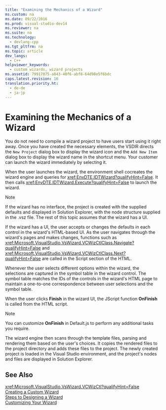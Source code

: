 ```yaml
---
title: "Examining the Mechanics of a Wizard"
ms.custom: na
ms.date: 09/22/2016
ms.prod: visual-studio-dev14
ms.reviewer: na
ms.suite: na
ms.technology: 
  - devlang-cpp
ms.tgt_pltfrm: na
ms.topic: article
dev_langs: 
  - C++
helpviewer_keywords: 
  - custom wizards, wizard projects
ms.assetid: 79917075-a843-40f6-abf8-64d98e5f6bdc
caps.latest.revision: 16
translation.priority.ht: 
  - de-de
  - ja-jp
---
```

# Examining the Mechanics of a Wizard
You do not need to compile a wizard project to have users start using it right away. Once you have created the necessary elements, the VSDIR directs the `New Project` dialog box to display the wizard icon and the `Add New Item` dialog box to display the wizard name in the shortcut menu. Your customer can launch the wizard immediately by selecting it.  
  
 When the user launches the wizard, the environment shell cocreates the wizard engine and queries for <xref:EnvDTE.IDTWizard?qualifyHint=False>. It then calls <xref:EnvDTE.IDTWizard.Execute?qualifyHint=False> to launch the wizard.  
  
> [!NOTE]
>  If the wizard has no interface, the project is created with the supplied defaults and displayed in Solution Explorer, with the node structure supplied in the .vsz file. The rest of this topic assumes that the wizard has a UI.  
  
 If the wizard has a UI, the user accepts or changes the defaults in each control in the wizard's HTML-based UI. As the user navigates through the wizard's pages and makes changes, functions such as <xref:Microsoft.VisualStudio.VsWizard.VCWizCtlClass.Navigate?qualifyHint=False> and <xref:Microsoft.VisualStudio.VsWizard.VCWizCtlClass.Next?qualifyHint=False> are called in the Script section of the HTML.  
  
 Whenever the user selects different options within the wizard, the selections are captured in the symbol table in the wizard control. The symbol table matches the IDs of the controls in the wizard's HTML page to maintain a one-to-one correspondence between user selections and the symbol table.  
  
 When the user clicks **Finish** in the wizard UI, the JScript function **OnFinish** is called from the HTML script.  
  
> [!NOTE]
>  You can customize **OnFinish** in Default.js to perform any additional tasks you require.  
  
 The wizard engine then scans through the template files, parsing and rendering them based on the user's choices. It copies the rendered files to the project directory and adds these files to the project. The newly created project is loaded in the Visual Studio environment, and the project's nodes and files are displayed in Solution Explorer.  
  
## See Also  
 <xref:Microsoft.VisualStudio.VsWizard.VCWizCtl?qualifyHint=False>   
 [Creating a Custom Wizard](../vs140/creating-a-custom-wizard.md)   
 [Steps to Designing a Wizard](../vs140/steps-to-designing-a-wizard.md)   
 [Customizing Your Wizard](../vs140/customizing-your-wizard.md)